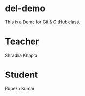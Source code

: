# del-demo
This is a Demo for Git &amp; GitHub class.
# Teacher
 Shradha Khapra
# Student 
 Rupesh Kumar